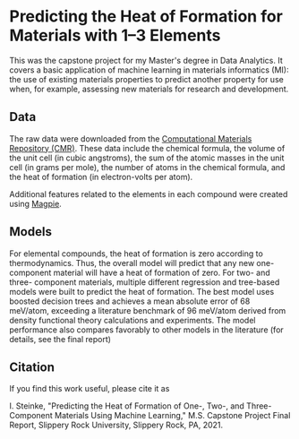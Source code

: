 # Predicting the Heat of Formation for Materials with 1–3 Elements
This was the capstone project for my Master's degree in Data Analytics. It covers a basic application of machine learning in materials informatics (MI): the use of existing materials properties to predict another property for use when, for example, assessing new materials for research and development.

## Data
The raw data were downloaded from the [Computational Materials Repository (CMR)](https://cmr.fysik.dtu.dk/oqmd123/oqmd123.html). These data include the chemical formula, the volume of the unit cell (in cubic angstroms), the sum of the atomic masses in the unit cell (in grams per mole), the number of atoms in the chemical formula, and the heat of formation (in electron-volts per atom).

Additional features related to the elements in each compound were created using [Magpie](https://bitbucket.org/wolverton/magpie/).

## Models
For elemental compounds, the heat of formation is zero according to thermodynamics. Thus, the overall model will predict that any new one-component material will have a heat of formation of zero. For two- and three- component materials, multiple different regression and tree-based models were built to predict the heat of formation. The best model uses boosted decision trees and achieves a mean absolute error of 68 meV/atom, exceeding a literature benchmark of 96 meV/atom derived from density functional theory calculations and experiments. The model performance also compares favorably to other models in the literature (for details, see the final report)

## Citation
If you find this work useful, please cite it as

I. Steinke, "Predicting the Heat of Formation of One-, Two-, and Three-Component Materials Using Machine Learning," M.S. Capstone Project Final Report, Slippery Rock University, Slippery Rock, PA, 2021.
